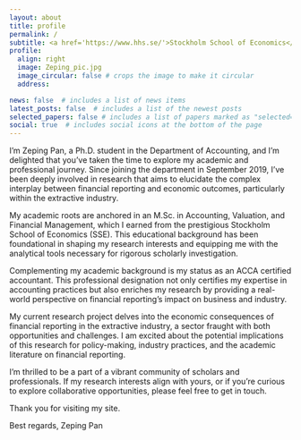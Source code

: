 ```yaml
---
layout: about
title: profile
permalink: /
subtitle: <a href='https://www.hhs.se/'>Stockholm School of Economics</a>.  Stockholm, Sweden
profile:
  align: right
  image: Zeping_pic.jpg
  image_circular: false # crops the image to make it circular
  address: 

news: false  # includes a list of news items
latest_posts: false  # includes a list of the newest posts
selected_papers: false # includes a list of papers marked as "selected={true}"
social: true  # includes social icons at the bottom of the page
---
```


I’m Zeping Pan, a Ph.D. student in the Department of Accounting, and I’m delighted that you’ve taken the time to explore my academic and professional journey. Since joining the department in September 2019, I’ve been deeply involved in research that aims to elucidate the complex interplay between financial reporting and economic outcomes, particularly within the extractive industry.

My academic roots are anchored in an M.Sc. in Accounting, Valuation, and Financial Management, which I earned from the prestigious Stockholm School of Economics (SSE). This educational background has been foundational in shaping my research interests and equipping me with the analytical tools necessary for rigorous scholarly investigation.

Complementing my academic background is my status as an ACCA certified accountant. This professional designation not only certifies my expertise in accounting practices but also enriches my research by providing a real-world perspective on financial reporting’s impact on business and industry.

My current research project delves into the economic consequences of financial reporting in the extractive industry, a sector fraught with both opportunities and challenges. I am excited about the potential implications of this research for policy-making, industry practices, and the academic literature on financial reporting.

I’m thrilled to be a part of a vibrant community of scholars and professionals. If my research interests align with yours, or if you’re curious to explore collaborative opportunities, please feel free to get in touch.

Thank you for visiting my site.

Best regards, Zeping Pan

<!--The code is already in, just name your picture `Zeping_pic.jpg` and put it in the `img/` folder.

Put your address / P.O. box / other info right below your picture. 

Edit `_bibliography/papers.bib` and Jekyll will render your [publications page](/al-folio/publications/) automatically.

Link to your social media connections is changed in the '_config.yml' file.
This theme is set up to use [Font Awesome icons](http://fortawesome.github.io/Font-Awesome/) and [Academicons](https://jpswalsh.github.io/academicons/), like the ones below. Add your Facebook, Twitter, LinkedIn, Google Scholar, or just disable all of them. -->
